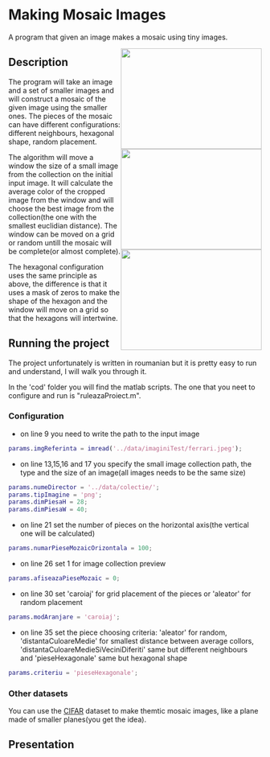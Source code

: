 # Making Mosaic Images
A program that given an image makes a mosaic using tiny images.

<p align="center">
<img src="https://i.imgur.com/eT3uNpD.jpg" width="280" height="200" style="float: right;">
<img src="https://i.imgur.com/tgncO5D.jpg?1" width="280" height="200" style="float: right;">
<img src="https://i.imgur.com/lME7nRJ.jpg?1" width="280" height="200" style="float: right;">
</p>

## Description
The program will take an image and a set of smaller images and will construct a mosaic of the given image using the smaller ones. The pieces of the mosaic can have different configurations: different neighbours, hexagonal shape, random placement.

The algorithm will move a window the size of a small image from the collection on the initial input image. It will calculate the average color of the cropped image from the window and will choose the best image from the collection(the one with the smallest euclidian distance). The window can be moved on a grid or random untill the mosaic will be complete(or almost complete).

The hexagonal configuration uses the same principle as above, the difference is that it uses a mask of zeros to make the shape of the hexagon and the window will move on a grid so that the hexagons will intertwine. 

## Running the project
The project unfortunately is written in roumanian but it is pretty easy to run and understand, I will walk you through it.

In the 'cod' folder you will find the matlab scripts. The one that you neet to configure and run is "ruleazaProiect.m".

### Configuration
* on line 9 you need to write the path to the input image
```Matlab
params.imgReferinta = imread('../data/imaginiTest/ferrari.jpeg');
```

* on line 13,15,16 and 17 you specify the small image collection path, the type and the size of an image(all images needs to be the same size)
```Matlab
params.numeDirector = '../data/colectie/';
params.tipImagine = 'png';
params.dimPiesaH = 28;
params.dimPiesaW = 40;
```
* on line 21 set the number of pieces on the horizontal axis(the vertical one will be calculated)
```Matlab
params.numarPieseMozaicOrizontala = 100;
```

* on line 26 set 1 for image collection preview
```Matlab
params.afiseazaPieseMozaic = 0;
```

* on line 30 set 'caroiaj' for grid placement of the pieces or 'aleator' for random placement
```Matlab
params.modAranjare = 'caroiaj';
```

* on line 35 set the piece choosing criteria: 'aleator' for random, 'distantaCuloareMedie' for smallest distance between average collors, 'distantaCuloareMedieSiVeciniDiferiti' same but different neighbours and 'pieseHexagonale' same but hexagonal shape
```Matlab
params.criteriu = 'pieseHexagonale';
```
### Other datasets
You can use the [CIFAR](https://www.cs.toronto.edu/~kriz/cifar.html) dataset to make themtic mosaic images, like a plane made of smaller planes(you get the idea).

## Presentation
